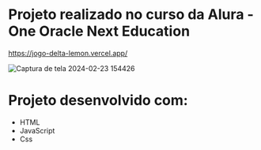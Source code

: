 <h1>Projeto realizado no curso da Alura - One Oracle Next Education</h1>

https://jogo-delta-lemon.vercel.app/

![Captura de tela 2024-02-23 154426](https://github.com/flaviorsantana/jogo-do-numero-secreto/assets/132366877/b94caf3d-4b94-4a61-9f76-a8f4cc6b748d)

# Projeto desenvolvido com:

* HTML
* JavaScript
* Css
